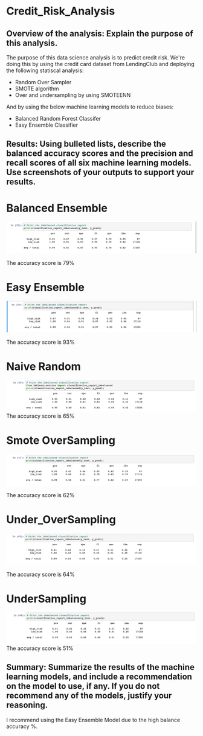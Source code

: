 # Credit_Risk_Analysis

## Overview of the analysis: Explain the purpose of this analysis.
The purpose of this data science analysis is to predict credit risk.  We're doing this by using the credit card dataset from LendingClub and deploying the following statiscal analysis:
- Random Over Sampler
- SMOTE algorithm
- Over and undersampling by using SMOTEENN

And by using the below machine learning models to reduce biases:
- Balanced Random Forest Classifer
- Easy Ensemble Classifier

## Results: Using bulleted lists, describe the balanced accuracy scores and the precision and recall scores of all six machine learning models. Use screenshots of your outputs to support your results.

# Balanced Ensemble
 ![This is an image](https://github.com/MSULioness/Credit_Risk_Analysis/blob/main/Resources/Balanced_Ensemble.jpg)
 
 The accuracy score is 79%
 
 # Easy Ensemble
 ![This is an image](https://github.com/MSULioness/Credit_Risk_Analysis/blob/main/Resources/Easy_Ensemble.jpg)
 
 The accuracy score is 93%
 
 # Naive Random
 ![This is an image](https://github.com/MSULioness/Credit_Risk_Analysis/blob/main/Resources/Naive_Random.jpg)
 The accuracy score is 65%
 
 # Smote OverSampling
 ![This is an image](https://github.com/MSULioness/Credit_Risk_Analysis/blob/main/Resources/Smote_Oversampling.jpg)
 
 The accuracy score is 62%
 
 # Under_OverSampling
 ![This is an image](https://github.com/MSULioness/Credit_Risk_Analysis/blob/main/Resources/Under_OverSampling.jpg)
 
 The accuracy score is 64%
 
 # UnderSampling
 ![This is an image](https://github.com/MSULioness/Credit_Risk_Analysis/blob/main/Resources/Undersampling.jpg)
 The accuracy score is 51%

## Summary: Summarize the results of the machine learning models, and include a recommendation on the model to use, if any. If you do not recommend any of the models, justify your reasoning.

I recommend using the Easy Ensemble Model due to the high balance accuracy %.
